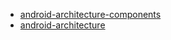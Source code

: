 - [android-architecture-components](https://github.com/googlesamples/android-architecture-components)
- [android-architecture](https://github.com/googlesamples/android-architecture)
